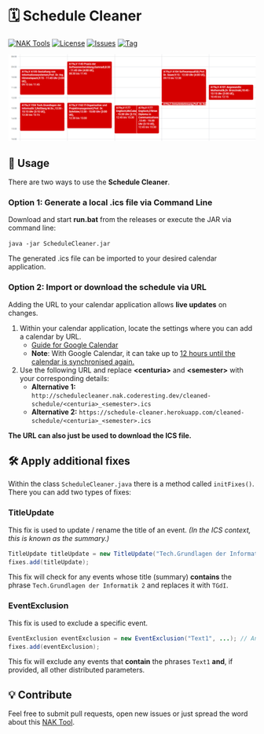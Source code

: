 # 🗓️ Schedule Cleaner

[![NAK Tools](https://img.shields.io/badge/NAK%20Tools-member-blue)](https://nak.coderesting.dev/)
[![License](https://img.shields.io/badge/license-MIT-brightgreen)](https://github.com/jeff-saupe/ScheduleCleaner/blob/master/LICENSE)
[![Issues](https://img.shields.io/github/issues/jeff-saupe/ScheduleCleaner)](https://github.com/jeff-saupe/ScheduleCleaner/issues)
[![Tag](https://img.shields.io/github/v/release/jeff-saupe/ScheduleCleaner)](https://github.com/jeff-saupe/ScheduleCleaner/releases)

![Comparison](comparison.gif)

## 📖 Usage
There are two ways to use the **Schedule Cleaner**.

### Option 1: Generate a local .ics file via Command Line
Download and start **run.bat** from the releases or execute the JAR via command line:

`java -jar ScheduleCleaner.jar`

The generated .ics file can be imported to your desired calendar application.

### Option 2: Import or download the schedule via URL
Adding the URL to your calendar application allows **live updates** on changes.

1. Within your calendar application, locate the settings where you can add a calendar by URL. <br>
   - [Guide for Google Calendar](https://support.google.com/calendar/answer/37100#:~:text=Use%20a%20link%20to%20add%20a%20public%20calendar)
   - **Note**: With Google Calendar, it can take up to [12 hours until the calendar is synchronised again.](https://support.google.com/calendar/answer/37100?hl=en&ref_topic=1672445/#:~:text=It%20might%20take%20up%20to%2012%20hours%20for%20changes%20to%20show%20in%20your%20Google%20Calendar.)
2. Use the following URL and replace **\<centuria\>** and **\<semester\>** with your corresponding details: <br>
   - **Alternative 1:** `http://schedulecleaner.nak.coderesting.dev/cleaned-schedule/<centuria>_<semester>.ics`
   - **Alternative 2:**
`https://schedule-cleaner.herokuapp.com/cleaned-schedule/<centuria>_<semester>.ics`

**The URL can also just be used to download the ICS file.**


## 🛠️ Apply additional fixes
Within the class `ScheduleCleaner.java` there is a method called `initFixes()`.
There you can add two types of fixes:

### TitleUpdate
This fix is used to update / rename the title of an event. _(In the ICS context, this is known as the summary.)_

```java
TitleUpdate titleUpdate = new TitleUpdate("Tech.Grundlagen der Informatik 2", "TGdI");
fixes.add(titleUpdate);
```

This fix will check for any events whose title (summary) **contains** the phrase `Tech.Grundlagen der Informatik 2` and replaces it with `TGdI`.

### EventExclusion
This fix is used to exclude a specific event.

```java
EventExclusion eventExclusion = new EventExclusion("Text1", ...); // An infinite amount of parameters can be used here by seperating them with commas
fixes.add(eventExclusion);
```

This fix will exclude any events that **contain** the phrases `Text1` **and**, if provided, all other distributed parameters.


## 💡 Contribute
Feel free to submit pull requests, open new issues or just spread the word about this [NAK Tool](https://nak.coderesting.dev/).
